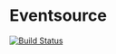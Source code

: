 # Eventsource

[![Build Status](https://drone.io/github.com/luizbranco/eventsource/status.png)](https://drone.io/github.com/luizbranco/eventsource/latest)
